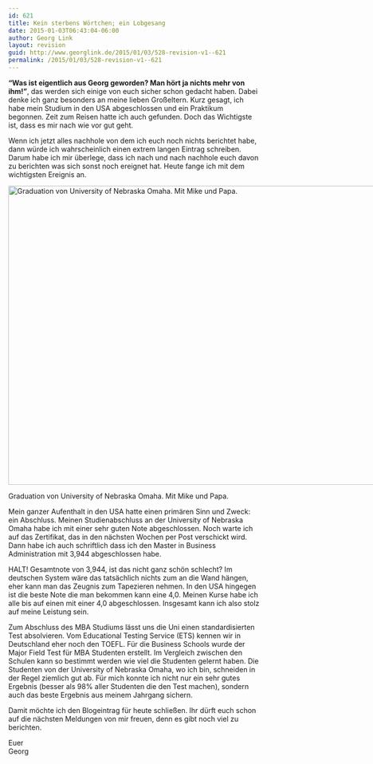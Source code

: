 ```yaml
---
id: 621
title: Kein sterbens Wörtchen; ein Lobgesang
date: 2015-01-03T06:43:04-06:00
author: Georg Link
layout: revision
guid: http://www.georglink.de/2015/01/03/528-revision-v1--621
permalink: /2015/01/03/528-revision-v1--621
---
```

**“Was ist eigentlich aus Georg geworden? Man hört ja nichts mehr von ihm!”**, das werden sich einige von euch sicher schon gedacht haben. Dabei denke ich ganz besonders an meine lieben Großeltern. Kurz gesagt, ich habe mein Studium in den USA abgeschlossen und ein Praktikum begonnen. Zeit zum Reisen hatte ich auch gefunden. Doch das Wichtigste ist, dass es mir nach wie vor gut geht.

Wenn ich jetzt alles nachhole von dem ich euch noch nichts berichtet habe, dann würde ich wahrscheinlich einen extrem langen Eintrag schreiben. Darum habe ich mir überlege, dass ich nach und nach nachhole euch davon zu berichten was sich sonst noch ereignet hat. Heute fange ich mit dem wichtigsten Ereignis an.

<div id="attachment_529" style="width: 810px" class="wp-caption aligncenter">
  <img aria-describedby="caption-attachment-529" loading="lazy" src="http://www.georglink.de/media/2013/08/2013-05-04_Graduation-UNO_Georg-Link.jpg" alt="Graduation von University of Nebraska Omaha. Mit Mike und Papa." width="800" height="600" class="size-full wp-image-529" srcset="http://www.georglink.de/media/2013/08/2013-05-04_Graduation-UNO_Georg-Link.jpg 800w, http://www.georglink.de/media/2013/08/2013-05-04_Graduation-UNO_Georg-Link-300x225.jpg 300w" sizes="(max-width: 800px) 100vw, 800px" />
  
  <p id="caption-attachment-529" class="wp-caption-text">
    Graduation von University of Nebraska Omaha. Mit Mike und Papa.
  </p>
</div>

Mein ganzer Aufenthalt in den USA hatte einen primären Sinn und Zweck: ein Abschluss. Meinen Studienabschluss an der University of Nebraska Omaha habe ich mit einer sehr guten Note abgeschlossen. Noch warte ich auf das Zertifikat, das in den nächsten Wochen per Post verschickt wird. Dann habe ich auch schriftlich dass ich den Master in Business Administration mit 3,944 abgeschlossen habe.

HALT! Gesamtnote von 3,944, ist das nicht ganz schön schlecht? Im deutschen System wäre das tatsächlich nichts zum an die Wand hängen, eher kann man das Zeugnis zum Tapezieren nehmen. In den USA hingegen ist die beste Note die man bekommen kann eine 4,0. Meinen Kurse habe ich alle bis auf einen mit einer 4,0 abgeschlossen. Insgesamt kann ich also stolz auf meine Leistung sein.

Zum Abschluss des MBA Studiums lässt uns die Uni einen standardisierten Test absolvieren. Vom Educational Testing Service (ETS) kennen wir in Deutschland eher noch den TOEFL. Für die Business Schools wurde der Major Field Test für MBA Studenten erstellt. Im Vergleich zwischen den Schulen kann so bestimmt werden wie viel die Studenten gelernt haben. Die Studenten von der University of Nebraska Omaha, wo ich bin, schneiden in der Regel ziemlich gut ab. Für mich konnte ich nicht nur ein sehr gutes Ergebnis (besser als 98% aller Studenten die den Test machen), sondern auch das beste Ergebnis aus meinem Jahrgang sichern.

Damit möchte ich den Blogeintrag für heute schließen. Ihr dürft euch schon auf die nächsten Meldungen von mir freuen, denn es gibt noch viel zu berichten.

Euer  
Georg